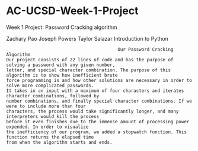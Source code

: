 # AC-UCSD-Week-1-Project
Week 1 Project: Password Cracking algorithm


Zachary Pao
Joseph Powers
Taylor Salazar
Introduction to Python


                                              Our Password Cracking Algorithm
	Our project consists of 22 lines of code and has the purpose of solving a password with any given number, 
	letter, and special character combination. The purpose of this algorithm is to show how inefficient brute 
	force programming is and how other solutions are necessary in order to solve more complicated passwords. 
	It takes in an input with a maximum of four characters and iterates character combinations, followed by 
	number combinations, and finally special character combinations. If we were to include more than four 
	characters, the process would take significantly longer, and many interpreters would kill the process 
	before it even finishes due to the immense amount of processing power expended. In order to visualize 
	the inefficiency of our program, we added a stopwatch function. This function returns the elapsed time 
	from when the algorithm starts and ends. 

